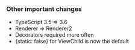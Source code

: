 ### Other important changes

* TypeScript 3.5 => 3.6
* Renderer => Renderer2
* Decorators required more often
* {static: false} for ViewChild is now the default